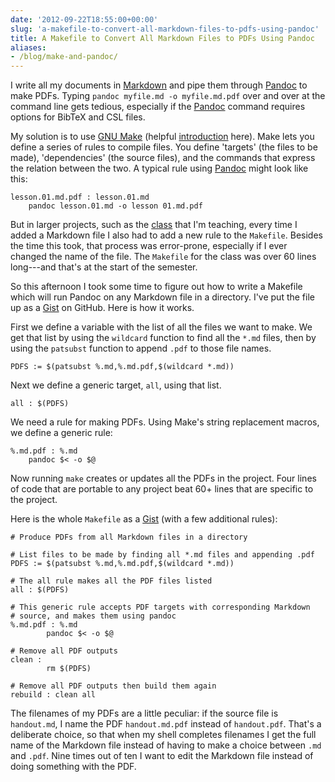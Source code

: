 ```yaml
---
date: '2012-09-22T18:55:00+00:00'
slug: 'a-makefile-to-convert-all-markdown-files-to-pdfs-using-pandoc'
title: A Makefile to Convert All Markdown Files to PDFs Using Pandoc
aliases:
- /blog/make-and-pandoc/
---
```


I write all my documents in [Markdown](http://chronicle.com/blogs/profhacker/markdown-the-syntax-you-probably-already-know/35295) and pipe them through [Pandoc](http://johnmacfarlane.net/pandoc/) to make PDFs. Typing `pandoc myfile.md -o myfile.md.pdf` over and over at the command line gets tedious, especially if the [Pandoc](http://johnmacfarlane.net/pandoc/) command requires options for BibTeX and CSL files.

My solution is to use [GNU Make](http://www.gnu.org/software/make/) (helpful [introduction](http://www.cprogramming.com/tutorial/makefiles.html) here). Make lets you define a series of rules to compile files. You define 'targets' (the files to be made), 'dependencies' (the source files), and the commands that express the relation between the two. A typical rule using [Pandoc](http://johnmacfarlane.net/pandoc/) might look like this:

```
lesson.01.md.pdf : lesson.01.md
    pandoc lesson.01.md -o lesson 01.md.pdf
```

But in larger projects, such as the [class](http://lincolnmullen.com/courses/uws/) that I'm teaching, every time I added a Markdown file I also had to add a new rule to the `Makefile`. Besides the time this took, that process was error-prone, especially if I ever changed the name of the file. The `Makefile` for the class was over 60 lines long---and that's at the start of the semester.

So this afternoon I took some time to figure out how to write a Makefile which will run Pandoc on any Markdown file in a directory. I've put the file up as a [Gist](https://gist.github.com/3767386) on GitHub. Here is how it works.

First we define a variable with the list of all the files we want to make. We get that list by using the `wildcard` function to find all the `*.md` files, then by using the `patsubst` function to append `.pdf` to those file names.

```
PDFS := $(patsubst %.md,%.md.pdf,$(wildcard *.md))
```

Next we define a generic target, `all`, using that list.

```
all : $(PDFS)
```

We need a rule for making PDFs. Using Make's string replacement macros, we define a generic rule:

```
%.md.pdf : %.md
    pandoc $< -o $@
```

Now running `make` creates or updates all the PDFs in the project. Four lines of code that are portable to any project beat 60+ lines that are specific to the project.

Here is the whole `Makefile` as a [Gist](https://gist.github.com/3767386) (with a few additional rules):

```
# Produce PDFs from all Markdown files in a directory

# List files to be made by finding all *.md files and appending .pdf
PDFS := $(patsubst %.md,%.md.pdf,$(wildcard *.md))

# The all rule makes all the PDF files listed
all : $(PDFS)
                        
# This generic rule accepts PDF targets with corresponding Markdown 
# source, and makes them using pandoc
%.md.pdf : %.md
        pandoc $< -o $@

# Remove all PDF outputs
clean :
        rm $(PDFS)

# Remove all PDF outputs then build them again
rebuild : clean all
```

The filenames of my PDFs are a little peculiar: if the source file is `handout.md`, I name the PDF `handout.md.pdf` instead of `handout.pdf`. That's a deliberate choice, so that when my shell completes filenames I get the full name of the Markdown file instead of having to make a choice between `.md` and `.pdf`. Nine times out of ten I want to edit the Markdown file instead of doing something with the PDF.

